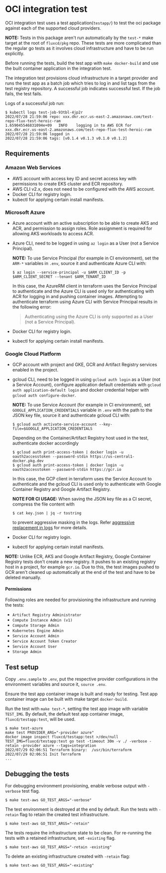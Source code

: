 # OCI integration test

OCI integration test uses a test application(`testapp/`) to test the
oci package against each of the supported cloud providers.

**NOTE:** Tests in this package aren't run automatically by the `test-*` make
target at the root of `fluxcd/pkg` repo. These tests are more complicated than
the regular go tests as it involves cloud infrastructure and have to be run
explicitly.

Before running the tests, build the test app with `make docker-build` and use
the built container application in the integration test.

The integration test provisions cloud infrastructure in a target provider and
runs the test app as a batch job which tries to log in and list tags from the
test registry repository. A successful job indicates successful test. If the job
fails, the test fails.

Logs of a successful job run:
```console
$ kubectl logs test-job-93tbl-4jp2r
2022/07/28 21:59:06 repo: xxx.dkr.ecr.us-east-2.amazonaws.com/test-repo-flux-test-heroic-ram
1.659045546831094e+09   INFO    logging in to AWS ECR for xxx.dkr.ecr.us-east-2.amazonaws.com/test-repo-flux-test-heroic-ram
2022/07/28 21:59:06 logged in
2022/07/28 21:59:06 tags: [v0.1.4 v0.1.3 v0.1.0 v0.1.2]
```

## Requirements

### Amazon Web Services

- AWS account with access key ID and secret access key with permissions to
    create EKS cluster and ECR repository.
- AWS CLI v2.x, does not need to be configured with the AWS account.
- Docker CLI for registry login.
- kubectl for applying certain install manifests.

### Microsoft Azure

- Azure account with an active subscription to be able to create AKS and ACR,
    and permission to assign roles. Role assignment is required for allowing AKS
    workloads to access ACR.
- Azure CLI, need to be logged in using `az login` as a User (not a Service
  Principal).

  **NOTE:** To use Service Principal (for example in CI environment), set the
  `ARM-*` variables in `.env`, source it and authenticate Azure CLI with:
  ```console
  $ az login --service-principal -u $ARM_CLIENT_ID -p $ARM_CLIENT_SECRET --tenant $ARM_TENANT_ID
  ```
  In this case, the AzureRM client in terraform uses the Service Principal to
  authenticate and the Azure CLI is used only for authenticating with ACR for
  logging in and pushing container images. Attempting to authenticate terraform
  using Azure CLI with Service Principal results in the following error:
  > Authenticating using the Azure CLI is only supported as a User (not a Service Principal).
- Docker CLI for registry login.
- kubectl for applying certain install manifests.

### Google Cloud Platform

- GCP account with project and GKE, GCR and Artifact Registry services enabled
    in the project.
- gcloud CLI, need to be logged in using `gcloud auth login` as a User (not a
  Service Account), configure application default credentials with `gcloud auth
  application-default login` and docker credential helper with `gcloud auth configure-docker`.

  **NOTE:** To use Service Account (for example in CI environment), set
  `GOOGLE_APPLICATION_CREDENTIALS` variable in `.env` with the path to the JSON
  key file, source it and authenticate gcloud CLI with:
  ```console
  $ gcloud auth activate-service-account --key-file=$GOOGLE_APPLICATION_CREDENTIALS
  ```
  Depending on the Container/Artifact Registry host used in the test, authenticate
  docker accordingly
  ```console
  $ gcloud auth print-access-token | docker login -u oauth2accesstoken --password-stdin https://us-central1-docker.pkg.dev
  $ gcloud auth print-access-token | docker login -u oauth2accesstoken --password-stdin https://gcr.io
  ```
  In this case, the GCP client in terraform uses the Service Account to
  authenticate and the gcloud CLI is used only to authenticate with Google
  Container Registry and Google Artifact Registry.

  **NOTE FOR CI USAGE:** When saving the JSON key file as a CI secret, compress
  the file content with
  ```console
  $ cat key.json | jq -r tostring
  ```
  to prevent aggressive masking in the logs. Refer
  [aggressive replacement in logs](https://github.com/google-github-actions/auth/blob/v1.1.0/docs/TROUBLESHOOTING.md#aggressive--replacement-in-logs)
  for more details.
- Docker CLI for registry login.
- kubectl for applying certain install manifests.

**NOTE:** Unlike ECR, AKS and Google Artifact Registry, Google Container
Registry tests don't create a new registry. It pushes to an existing registry
host in a project, for example `gcr.io`. Due to this, the test images pushed to
GCR aren't cleaned up automatically at the end of the test and have to be
deleted manually.

#### Permissions

Following roles are needed for provisioning the infrastructure and running the
tests:
- `Artifact Registry Administrator`
- `Compute Instance Admin (v1)`
- `Compute Storage Admin`
- `Kubernetes Engine Admin`
- `Service Account Admin`
- `Service Account Token Creator`
- `Service Account User`
- `Storage Admin`

## Test setup

Copy `.env.sample` to `.env`, put the respective provider configurations in the
environment variables and source it, `source .env`.

Ensure the test app container image is built and ready for testing. Test app
container image can be built with make target `docker-build`.

Run the test with `make test-*`, setting the test app image with variable
`TEST_IMG`. By default, the default test app container image,
`fluxcd/testapp:test`, will be used.

```console
$ make test-azure
make test PROVIDER_ARG="-provider azure"
docker image inspect fluxcd/testapp:test >/dev/null
TEST_IMG=fluxcd/testapp:test go test -timeout 30m -v ./ -verbose -retain -provider azure --tags=integration
2022/07/29 02:06:51 Terraform binary:  /usr/bin/terraform
2022/07/29 02:06:51 Init Terraform
...
```

## Debugging the tests

For debugging environment provisioning, enable verbose output with `-verbose`
test flag.

```console
$ make test-aws GO_TEST_ARGS="-verbose"
```

The test environment is destroyed at the end by default. Run the tests with
`-retain` flag to retain the created test infrastructure.

```console
$ make test-aws GO_TEST_ARGS="-retain"
```

The tests require the infrastructure state to be clean. For re-running the tests
with a retained infrastructure, set `-existing` flag.

```console
$ make test-aws GO_TEST_ARGS="-retain -existing"
```

To delete an existing infrastructure created with `-retain` flag:

```console
$ make test-aws GO_TEST_ARGS="-existing"
```
